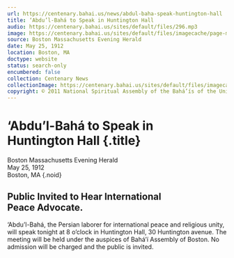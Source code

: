 ```yaml
---
url: https://centenary.bahai.us/news/abdul-baha-speak-huntington-hall
title: ‘Abdu’l-Bahá to Speak in Huntington Hall
audio: https://centenary.bahai.us/sites/default/files/296.mp3
image: https://centenary.bahai.us/sites/default/files/imagecache/page-main-image/images/press_clippings/05-25-1912%20Boston%20MA%20Eve%20Herald%20Abdul%20Baha%20to%20Speak.png
source: Boston Massachusetts Evening Herald
date: May 25, 1912
location: Boston, MA
doctype: website
status: search-only
encumbered: false
collection: Centenary News
collectionImage: https://centenary.bahai.us/sites/default/files/imagecache/theme-image/main_image/abdulbaha-overview-small_0.jpg
copyright: © 2011 National Spiritual Assembly of the Bahá’ís of the United States
---
```



# ‘Abdu’l-Bahá to Speak in Huntington Hall {.title}

Boston Massachusetts Evening Herald  
May 25, 1912  
Boston, MA
{.noid}  



Public Invited to Hear International Peace Advocate.
----------------------------------------------------

‘Abdu’l-Bahá, the Persian laborer for international peace and religious unity, will speak tonight at 8 o’clock in Huntington Hall, 30 Huntington avenue. The meeting will be held under the auspices of Bahá’í Assembly of Boston. No admission will be charged and the public is invited.